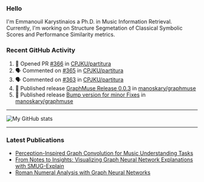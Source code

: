 ### Hello

I'm Emmanouil Karystinaios a Ph.D. in Music Information Retrieval.
Currently, I'm working on Structure Segmetation of Classical Symbolic Scores and Performance Similarity metrics.


### Recent GitHub Activity
  
<!--START_SECTION:activity-->
1. 💪 Opened PR [#366](https://github.com/CPJKU/partitura/pull/366) in [CPJKU/partitura](https://github.com/CPJKU/partitura)
2. 🗣 Commented on [#365](https://github.com/CPJKU/partitura/issues/365#issuecomment-2263304007) in [CPJKU/partitura](https://github.com/CPJKU/partitura)
3. 🗣 Commented on [#363](https://github.com/CPJKU/partitura/issues/363#issuecomment-2247953461) in [CPJKU/partitura](https://github.com/CPJKU/partitura)
4. 🚀 Published release [GraphMuse Release 0.0.3](https://github.com/manoskary/graphmuse/releases/tag/v0.0.3) in [manoskary/graphmuse](https://github.com/manoskary/graphmuse)
5. 🚀 Published release [Bump version for minor Fixes](https://github.com/manoskary/graphmuse/releases/tag/v0.0.2) in [manoskary/graphmuse](https://github.com/manoskary/graphmuse)
<!--END_SECTION:activity-->

---

![My GitHub stats](https://github-readme-stats.vercel.app/api?username=manoskary&show_icons=true&theme=radical)


<!--
**manoskary/manoskary** is a ✨ _special_ ✨ repository because its `README.md` (this file) appears on your GitHub profile.

Here are some ideas to get you started:

- 🔭 I’m currently working on ...
- 🌱 I’m currently learning ...
- 👯 I’m looking to collaborate on ...
- 🤔 I’m looking for help with ...
- 💬 Ask me about ...
- 📫 How to reach me: ...
- 😄 Pronouns: ...
- ⚡ Fun fact: ...
-->

---

### Latest Publications

<!-- BLOG-POST-LIST:START -->
- [Perception-Inspired Graph Convolution for Music Understanding Tasks](https://towardsdatascience.com/perception-inspired-graph-convolution-for-music-understanding-tasks-4d2ba1be48e7?source=rss-9d63e988ed0c------2)
- [From Notes to Insights: Visualizing Graph Neural Network Explanations with SMUG-Explain](https://manoskary.medium.com/from-notes-to-insights-visualizing-graph-neural-network-explanations-with-smug-explain-ed41a30e55ed?source=rss-9d63e988ed0c------2)
- [Roman Numeral Analysis with Graph Neural Networks](https://towardsdatascience.com/roman-numeral-analysis-with-graph-neural-networks-4d6140cd4c0b?source=rss-9d63e988ed0c------2)
<!-- BLOG-POST-LIST:END -->

